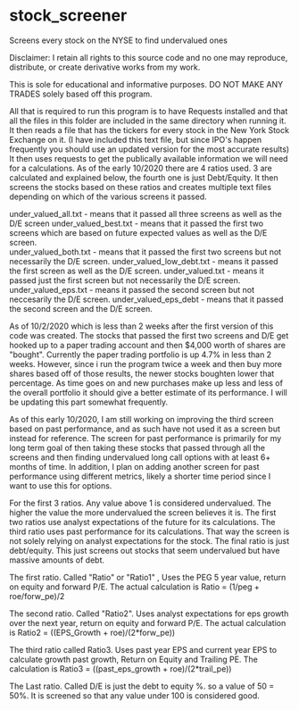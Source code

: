 # stock_screener
Screens every stock on the NYSE to find undervalued ones

Disclaimer:
  I retain all rights to this source code and no one may reproduce, distribute, or create derivative works from my work.
  
  This is sole for educational and informative purposes. DO NOT MAKE ANY TRADES solely based off this program.


All that is required to run this program is to have Requests installed and that all the files in this folder are included in the same directory when running it. It then
reads a file that has the tickers for every stock in the New York Stock Exchange on it. (I have included this text file, but since IPO's happen frequently you should 
use an updated version for the most accurate results) It then uses requests to get the publically available information we will need for a calculations. As of the early 
10/2020 there are 4 ratios used. 3 are calculated and explained below, the fourth one is just Debt/Equity. It then screens the stocks based on these ratios and creates
multiple text files depending on which of the various screens it passed.

under_valued_all.txt - means that it passed all three screens as well as the D/E screen                                                                                          under_valued_best.txt  - means that it passed the first two screens which are based on future expected values as well as the D/E screen.                                         
under_valued_both.txt - means that it passed the first two screens but not necessarily the D/E screen.                                                                            under_valued_low_debt.txt  - means it passed the first screen as well as the D/E screen.                                                                                          under_valued.txt  - means it passed just the first screen but not necessarily the D/E screen.                                                                                     under_valued_eps.txt - means it passed the second screen but not neccesarily the D/E screen.                                                                                      under_valued_eps_debt - means that it passed the second screen and the D/E screen.

As of 10/2/2020 which is less than 2 weeks after the first version of this code was created. The stocks that passed the first two screens and D/E get hooked up to a 
paper trading account and then $4,000 worth of shares are "bought". Currently the paper trading portfolio is up 4.7% in less than 2 weeks. However, since i run the 
program twice a week and then buy more shares based off of those results, the newer stocks boughten lower that percentage. As time goes on and new purchases make up
less and less of the overall portfolio it should give a better estimate of its performance. I will be updating this part somewhat frequently.

As of this early 10/2020, I am still working on improving the third screen based on past performance, 
and as such have not used it as a screen but instead for reference. The screen for past performance is primarily for my long term goal of then taking these
stocks that passed through all the screens and then finding undervalued long call options with at least 6+ months of time. In addition, I plan on adding another
screen for past performance using different metrics, likely a shorter time period since I want to use this for options.

For the first 3 ratios. Any value above 1 is considered undervalued. The higher the value the more undervalued the screen believes it is. 
The first two ratios use analyst expectations of the future for its calculations. The third ratio uses past performance for its calculations. 
That way the screen is not solely relying on analyst expectations for the stock. The final ratio is just debt/equity. This just screens out stocks that
seem undervalued but have massive amounts of debt. 

The first ratio. Called "Ratio" or "Ratio1" , Uses the PEG 5 year value, return on equity and forward P/E. 
The actual calculation is 
Ratio = (1/peg + roe/forw_pe)/2

The second ratio. Called "Ratio2". Uses analyst expectations for eps growth over the next year, return on equity and forward P/E. 
The actual calculation is
Ratio2 = ((EPS_Growth + roe)/(2*forw_pe))

The third ratio called Ratio3. Uses past year EPS and current year EPS to calculate growth past growth, Return on Equity and Trailing PE. 
The calculation is
Ratio3 = ((past_eps_growth + roe)/(2*trail_pe))

The Last ratio. Called D/E is just the debt to equity %. so a value of 50 = 50%. It is screened so that any value under 100 is considered good. 
